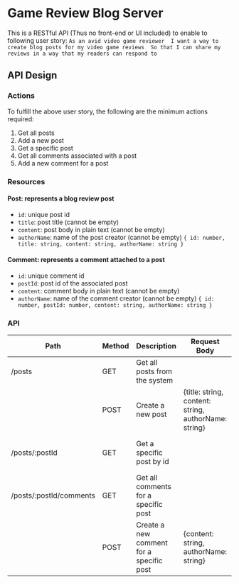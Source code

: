 # Game Review Blog Server
This is a RESTful API (Thus no front-end or UI included) to enable to following user story:
`As an avid video game reviewer 
I want a way to create blog posts for my video game reviews 
So that I can share my reviews in a way that my readers can respond to`

## API Design
### Actions
To fulfill the above user story, the following are the minimum actions required:
1. Get all posts
2. Add a new post
3. Get a specific post
4. Get all comments associated with a post
5. Add a new comment for a post

### Resources
#### Post: represents a blog review post
* `id`: unique post id
* `title`: post title (cannot be empty)
* `content`: post body in plain text (cannot be empty)
* `authorName`: name of the post creator (cannot be empty)
`{
  id: number,
  title: string,
  content: string,
  authorName: string
}`

#### Comment: represents a comment attached to a post
* `id`: unique comment id
* `postId`: post id of the associated post
* `content`: comment body in plain text (cannot be empty)
* `authorName`: name of the comment creator (cannot be empty)
`{
  id: number,
  postId: number,
  content: string,
  authorName: string
}`

### API
| Path | Method | Description | Request Body | Response Status | Response Format |
| ---- | ------ | ----------- | -------------- | --------------- | --------------- |
|/posts| GET  | Get all posts from the system|  | 200(OK)        | Post[]          |
|      | POST | Create a new post | {title: string, content: string, authorName: string} | 201(CREATED), 400(BAD_REQUEST) | {data: Post} \| {error: string} |
|/posts/:postId| GET | Get a specific post by id |  | 200(OK), 404(NOT_FOUND) | {data: Post} \| {error: string} |
|/posts/:postId/comments| GET | Get all comments for a specific post |  | 200(OK), 404(NOT_FOUND) | Post[] \| [] |
| | POST | Create a new comment for a specific post | {content: string, authorName: string} | 201(CREATED), 400(BAD_REQUEST) | {data: Comment} \| {error: string} |

